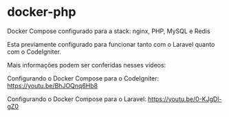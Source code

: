 # docker-php
Docker Compose configurado para a stack: nginx, PHP, MySQL e Redis

Esta previamente configurado para funcionar tanto com o Laravel quanto com o CodeIgniter.

Mais informações podem ser conferidas nesses vídeos:

Configurando o Docker Compose para o CodeIgniter:
https://youtu.be/BhJOQnq6Hb8

Configurando o Docker Compose para o Laravel:
https://youtu.be/0-KJgDl-gZ0
